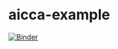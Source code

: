 # aicca-example

[![Binder](https://mybinder.org/badge_logo.svg)](https://mybinder.org/v2/gh/TakGlobus/aicca-example/HEAD?labpath=aicca_v1_usage.ipynb)